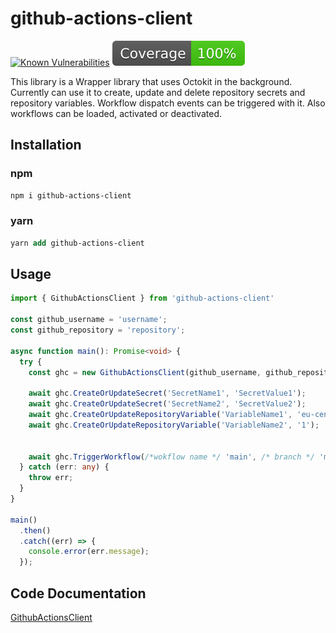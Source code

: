 # github-actions-client

[![Known Vulnerabilities](https://snyk.io/test/github/ebiz-markusrissmann/githubclient/badge.svg)](https://snyk.io/test/github/ebiz-markusrissmann/githubclient)
[![Coverage lines](coverage/badge-lines.svg)](coverage/badge-lines.svg)

This library is a Wrapper library that uses Octokit in the background. Currently can use it to create, update and delete repository secrets and repository variables. Workflow dispatch events can be triggered with it. Also workflows can be loaded, activated or deactivated.

## Installation

### npm
```ps
npm i github-actions-client 
```

### yarn
```ps
yarn add github-actions-client
```

## Usage


```ts
import { GithubActionsClient } from 'github-actions-client'

const github_username = 'username';
const github_repository = 'repository';

async function main(): Promise<void> {
  try {
    const ghc = new GithubActionsClient(github_username, github_repository);

    await ghc.CreateOrUpdateSecret('SecretName1', 'SecretValue1');
    await ghc.CreateOrUpdateSecret('SecretName2', 'SecretValue2');
    await ghc.CreateOrUpdateRepositoryVariable('VariableName1', 'eu-central-1');
    await ghc.CreateOrUpdateRepositoryVariable('VariableName2', '1');
   

    await ghc.TriggerWorkflow(/*wokflow name */ 'main', /* branch */ 'main');
  } catch (err: any) {
    throw err;
  }
}

main()
  .then()
  .catch((err) => {
    console.error(err.message);
  });

```


## Code Documentation
[GithubActionsClient](docs/README.md)